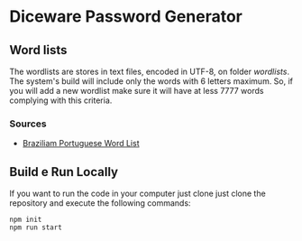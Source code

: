# Diceware Password Generator

## Word lists
The wordlists are stores in text files, encoded in UTF-8, on folder _wordlists_. The system's build will include only the words with 6 letters maximum.
So, if you will add a new wordlist make sure it will have at less 7777 words complying with this criteria.

### Sources
- [Braziliam Portuguese Word List](https://www.ime.usp.br/~pf/dicios/index.html)

## Build e Run Locally
If you want to run the code in your computer just clone just clone the repository and execute the following commands:

```console
npm init
npm run start
```
